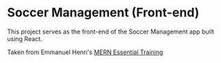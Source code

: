 # Soccer Management (Front-end)

This project serves as the front-end of the Soccer Management app built using React.

Taken from Emmanuel Henri's [MERN Essential Training](https://www.linkedin.com/learning/mern-essential-training?trk=tracker-hub_flagship_learning)